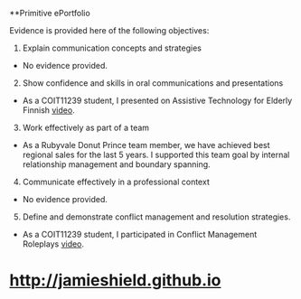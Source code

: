 **Primitive ePortfolio

Evidence is provided here of the following objectives:

1. Explain communication concepts and strategies

- No evidence provided.

2. Show confidence and skills in oral communications and presentations

- As a COIT11239 student, I presented on Assistive Technology for Elderly Finnish [video](http://jamieshield.github.io).

3. Work effectively as part of a team

- As a Rubyvale Donut Prince team member, we have achieved best regional sales for the last 5 years.  I supported this team goal by internal relationship management and boundary spanning.

4. Communicate effectively in a professional context

- No evidence provided.

5. Define and demonstrate conflict management and resolution strategies.

- As a COIT11239 student, I participated in Conflict Management Roleplays [video](http://jamieshield.github.io).

# http://jamieshield.github.io 

